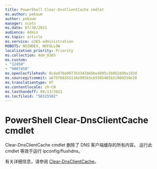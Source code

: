 ```yaml
---
title: PowerShell Clear-DnsClientCache cmdlet
ms.author: pebaum
author: pebaum
manager: scotv
ms.date: 07/30/2021
audience: Admin
ms.topic: article
ms.service: o365-administration
ROBOTS: NOINDEX, NOFOLLOW
localization_priority: Priority
ms.collection: Adm_O365
ms.custom:
- "12458"
- "9007450"
ms.openlocfilehash: 0c4a970a0077b3342b6bbe4895c2b062dd9a193d
ms.sourcegitcommit: ab75f66355116e995b3cb5505465b31989339e28
ms.translationtype: HT
ms.contentlocale: zh-CN
ms.lasthandoff: 08/13/2021
ms.locfileid: "58315502"
---
```

# <a name="powershell-clear-dnsclientcache-cmdlet"></a>PowerShell Clear-DnsClientCache cmdlet

Clear-DnsClientCache cmdlet 删除了 DNS 客户端缓存的所有内容。 运行此 cmdlet 等效于运行 ipconfig/flushdns。

有关详细信息，请参阅 [Clear-DnsClientCache](https://docs.microsoft.com/powershell/module/dnsclient/clear-dnsclientcache?view=windowsserver2019-ps)。